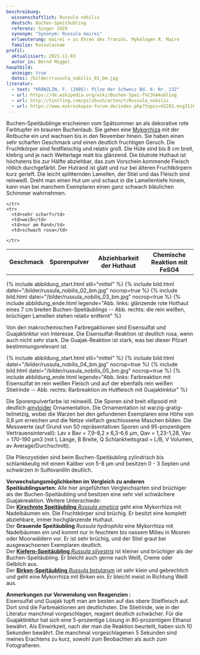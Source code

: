 ```yaml
---
beschreibung:
  wissenschaftlich: Russula nobilis
  deutsch: Buchen-Speitäubling
  referenz: Singer 1929
  synonym: "Synonym: Russula mairei"
  erlaeuterung: mairei = zu Ehren des französ. Mykologen R. Maire
  familie: Russulaceae
profil:
  aktualisiert: 2021-11-03
  autor_in: Bernd Miggel
hauptbild:
  anzeige: true
  datei: /bilder/russula_nobilis_01_bm.jpg
literatur:
  - text: "KRÄNZLIN, F. (2005): Pilze der Schweiz Bd. 6: Nr. 132"
  - url: https://de.wikipedia.org/wiki/Buchen-Spei-T%C3%A4ubling
  - url: http://tintling.com/pilzbuch/arten/r/Russula_nobilis
  - url: https://www.mikroskopie-forum.de/index.php?topic=42291.msg311676#msg311676
---
```

Buchen-Speitäublinge erscheinen vom Spätsommer an als dekorative rote Farbtupfer im braunen Buchenlaub. Sie gehen eine [Mykorrhiza](Mykorrhiza "Glossar") mit der Rotbuche ein und wachsen bis in den November hinein. Sie haben einen sehr scharfen Geschmack und einen deutlich fruchtigen Geruch. Die Fruchtkörper sind festfleischig und relativ groß. Die Hüte sind bis 8 cm breit, klebrig und je nach Wetterlage matt bis glänzend. Die blutrote Huthaut ist höchstens bis zur Hälfte abziehbar, das zum Vorschein kommende Fleisch rötlich durchgefärbt. Der Hutrand ist glatt und nur bei älteren Fruchtkörpern kurz gerieft. Die leicht splitternden Lamellen, der Stiel und das Fleisch sind reinweiß. Dreht man einen Hut um und schaut in die Lamellentiefe hinein, kann man bei manchem Exemplaren einen ganz schwach bläulichen Schimmer wahrnehmen.

<div class="table-responsive">
  <table class="table taeubling">
    <tr>
      <th rowspan="2">Geschmack</th>
      <th rowspan="2">Sporenpulver</th>
      <th rowspan="2">Abziehbarkeit der Huthaut</th>
      <th colspan="3" class="text-center">Chemische Reaktion mit FeSO4</th>
    </tr>
    <tr>
      
      
    </tr>
    <tr>
      <td>sehr scharf</td>
      <td>weiß</td>
      <td>nur am Rand</td>
      <td>schwach rosa</td>
       
    </tr>
  </table>
</div>

{% include abbildung_start.html stil="mittel" %}
{% include bild.html datei="/bilder/russula_nobilis_02_bm.jpg" nocrop=true %}
{% include bild.html datei="/bilder/russula_nobilis_03_bm.jpg" nocrop=true %}
{% include abbildung_ende.html legende="Abb. links: glänzende rote Hothaut eines 7 cm breiten Buchen-Speitäublings -- Abb. rechts: die rein weißen, brüchigen Lamellen stehen relativ entfernt" %}

Von den makrochemischen Farbregaktionen sind Eisensulfat und Guajaktinktur von Interesse. Die Eisensulfat-Reaktion ist deutlich rosa, wenn auch nicht sehr stark. Die Guajak-Reaktion ist stark, was bei dieser Pilzart bestimmungsrelevant ist.

{% include abbildung_start.html stil="mittel" %}
{% include bild.html datei="/bilder/russula_nobilis_04_bm.jpg" nocrop=true %}
{% include bild.html datei="/bilder/russula_nobilis_05_bm.jpg" nocrop=true %}
{% include abbildung_ende.html legende="Abb. links: Farbreaktion mit Eisensulfat im rein weißen Fleisch und auf der ebenfalls rein weißen Stielrinde -- Abb. rechts: Rarbreaktion im Hutfleisch mit Guajaktinktur" %}

Die Sporenpulverfarbe ist reinweiß. Die Sporen sind breit ellipsoid mit deutlich [amyloider](amyloid "Glossar") Ornamentation. Die Ornamentation ist warzig-gratig-teilnetzig, wobei die Warzen bei den gefundenen Exemplaren eine Höhe von 0,8 µm erreichen und die Netze vielfach geschlossene Maschen bilden. Die Messwerte (auf Grund von 50 repräsentativen Sporen und 95-prozentigem Vertrauensintervall): Lav x Bav = 7,9-8,2 x 6,3-6,6 µm, Qav = 1,23-1,28, Vav = 170-190 µm3 (mit L Länge, B Breite, Q Schlankheitsgrad = L/B, V Volumen, av Average/Durchschnitt).

Die Pileozystiden sind beim Buchen-Speitäubling zylindrisch bis schlankkeulig mit einem Kaliber von  5-8 µm und besitzen 0 - 3 Septen und schwärzen in Sulfovanillin deutlich.

**Verwechslungsmöglichkeiten im Vergleich zu anderen Speitäublingsarten:** Alle hier angeführten Vergleichsarten sind brüchiger als der Buchen-Speitäubling und besitzen eine sehr viel schwächere Guajakreaktion. Weitere Unterschiede:\
Der [**Kirschrote Speitäubling** *Russula emetica*](/pilze/russula-emetica-kirschroter-speitäubling) geht eine Mykorrhiza mit Nadelbäumen ein. Die Fruchtkörper sind brüchig. Er besitzt eine komplett abziehbare, immer hochglänzende Huthaut.\
Der **Grauende Speitäubling** *Russula hydrophila* eine Mykorrhiza mit Nadelbäumen ein und kommt nur in feuchtem bis nassem Milieu in Mooren oder Moorwäldern vor. Er ist sehr brüchig, und der Stiel graut bei ausgewachsenen Exemplaren deutlich.\
Der [**Kiefern-Speitäubling** *Russula silvestris*](/pilze/russula-silvestris-kiefern-speitäubling) ist kleiner und brüchiger als der Buchen-Speitäubling. Er bleicht auch gerne nach Weiß, Creme oder Gelblich aus.\
Der [**Birken-Speitäubling** *Russula betularum*](/pilze/russula-betularum-birken-speitäubling) ist sehr klein und gebrechlich und geht eine Mykorrhiza mit Birken ein. Er bleicht meist in Richtung Weiß aus.

**Anmerkungen zur Verwendung von Reagenzien :**\
Eisensulfat und Guajak tupft man am besten auf das obere Stielfleisch auf. Dort sind die Farbreaktionen am deutlichsten. Die Stielrinde, wie in der Literatur manchmal vorgeschlagen, reagiert deutlich schwächer. 
Für die Guajaktinktur hat sich eine 5-prozentige Lösung in 80-prozentigem Ethanol bewährt. Als Einwirkzeit, nach der man die Reaktion beurteilt, haben sich 10 Sekunden bewährt. Die manchmal vorgeschlagenen 5 Sekunden sind meines Erachtens zu kurz, sowohl zum Beobachten als auch zum Fotografieren.